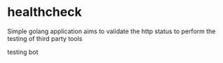 # healthcheck

Simple golang application aims to validate the http status to perform the testing of third party tools

testing bot
